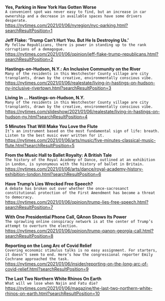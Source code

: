 **Yes, Parking in New York Has Gotten Worse**\
`A convenient spot was never easy to find, but an increase in car ownership and a decrease in available spaces have some drivers desperate.`\
https://nytimes.com/2021/01/06/nyregion/nyc-parking.html?searchResultPosition=1

**Jeff Flake: ‘Trump Can’t Hurt You. But He Is Destroying Us.’**\
`My fellow Republicans, there is power in standing up to the rank corruptions of a demagogue.`\
https://nytimes.com/2021/01/06/opinion/jeff-flake-trump-republicans.html?searchResultPosition=2

**Hastings-on-Hudson, N.Y.: An Inclusive Community on the River**\
`Many of the residents in this Westchester County village are city transplants, drawn by the creative, environmentally conscious vibe.`\
https://nytimes.com/2021/01/06/realestate/living-in-hastings-on-hudson-ny-inclusive-rivertown.html?searchResultPosition=3

**Living In ... Hastings-on-Hudson, N.Y.**\
`Many of the residents in this Westchester County village are city transplants, drawn by the creative, environmentally conscious vibe.`\
https://nytimes.com/slideshow/2021/01/06/realestate/living-in-hastings-on-hudson-ny.html?searchResultPosition=4

**5 Minutes That Will Make You Love the Flute**\
`It’s an instrument based on the most fundamental sign of life: breath. Listen to the best music ever written for it.`\
https://nytimes.com/2021/01/06/arts/music/five-minutes-classical-music-flute.html?searchResultPosition=5

**From the Music Hall to Ballet Royalty: A British Tale**\
`The history of the Royal Academy of Dance, outlined at an exhibition in London, is synonymous with the history of ballet in Britain.`\
https://nytimes.com/2021/01/06/arts/dance/royal-academy-history-exhibition-london.html?searchResultPosition=6

**Have Trump’s Lies Wrecked Free Speech?**\
`A debate has broken out over whether the once-sacrosanct constitutional protection of the First Amendment has become a threat to democracy.`\
https://nytimes.com/2021/01/06/opinion/trump-lies-free-speech.html?searchResultPosition=7

**With One Presidential Phone Call, QAnon Shows Its Power**\
`The sprawling online conspiracy network is at the center of Trump’s attempt to overturn the election.`\
https://nytimes.com/2021/01/06/opinion/trump-qanon-georgia-call.html?searchResultPosition=8

**Reporting on the Long Arc of Covid Relief**\
`Covering economic stimulus talks is no easy assignment. For starters, it doesn’t seem to end. Here’s how the congressional reporter Emily Cochrane approached the task.`\
https://nytimes.com/2021/01/06/insider/reporting-on-the-long-arc-of-covid-relief.html?searchResultPosition=9

**The Last Two Northern White Rhinos On Earth**\
`What will we lose when Najin and Fatu die?`\
https://nytimes.com/2021/01/06/magazine/the-last-two-northern-white-rhinos-on-earth.html?searchResultPosition=10

